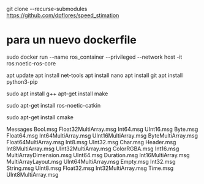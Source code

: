git clone --recurse-submodules https://github.com/dpflores/speed_stimation


# para un nuevo dockerfile
sudo docker run --name ros_container --privileged --network host -it ros:noetic-ros-core 

apt update
apt install net-tools
apt install nano
apt install git
apt install python3-pip

sudo apt install g++
apt-get install make

sudo apt-get install ros-noetic-catkin

sudo apt-get install cmake




Messages
Bool.msg            Float32MultiArray.msg  Int64.msg                UInt16.msg
Byte.msg            Float64.msg            Int64MultiArray.msg      UInt16MultiArray.msg
ByteMultiArray.msg  Float64MultiArray.msg  Int8.msg                 UInt32.msg
Char.msg            Header.msg             Int8MultiArray.msg       UInt32MultiArray.msg
ColorRGBA.msg       Int16.msg              MultiArrayDimension.msg  UInt64.msg
Duration.msg        Int16MultiArray.msg    MultiArrayLayout.msg     UInt64MultiArray.msg
Empty.msg           Int32.msg              String.msg               UInt8.msg
Float32.msg         Int32MultiArray.msg    Time.msg                 UInt8MultiArray.msg